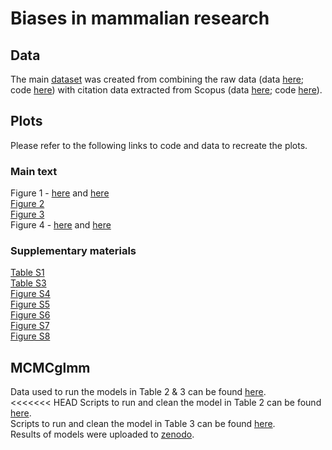 # Biases in mammalian research

## Data
The main [dataset](data/intermediate/includeh.csv) was created from combining the raw data (data [here](data/raw); code [here](R/combine_again.R)) with citation data extracted from Scopus (data [here](https://zenodo.org/record/5711932#.Yq_R7iYRVGo); code [here](R/mammal_list_query_script.R)).

## Plots
Please refer to the following links to code and data to recreate the plots.

### Main text
Figure 1 - [here](https://github.com/jessicatytam/biases_in_mammalian_research/blob/2c86092f1f6c71fbc819beb37d8104d93ac81c2e/R/plots.R#L87-L130) and [here](https://github.com/jessicatytam/biases_in_mammalian_research/blob/2c86092f1f6c71fbc819beb37d8104d93ac81c2e/R/model_without_domesticated_spp.R#L272-L306)\
[Figure 2](https://github.com/jessicatytam/biases_in_mammalian_research/blob/829ecc425e0d7459211a2c78cc29f258e12de641/R/plots.R#L948-L1037)\
[Figure 3](https://github.com/jessicatytam/biases_in_mammalian_research/blob/829ecc425e0d7459211a2c78cc29f258e12de641/R/plots.R#L477-L621)\
Figure 4 - [here](https://github.com/jessicatytam/biases_in_mammalian_research/blob/829ecc425e0d7459211a2c78cc29f258e12de641/R/plots.R#L1111-L1260) and [here](https://github.com/jessicatytam/biases_in_mammalian_research/blob/2c86092f1f6c71fbc819beb37d8104d93ac81c2e/R/model_without_domesticated_spp.R#L308-L458)

### Supplementary materials
[Table S1](R/table_data_completeness.R)\
[Table S3](R/vif.R)\
[Figure S4](https://github.com/jessicatytam/biases_in_mammalian_research/blob/2c86092f1f6c71fbc819beb37d8104d93ac81c2e/R/plots_again.R#L77-L85)\
[Figure S5](https://github.com/jessicatytam/biases_in_mammalian_research/blob/2c86092f1f6c71fbc819beb37d8104d93ac81c2e/R/plots_again.R#L305-L328)\
[Figure S6](https://github.com/jessicatytam/biases_in_mammalian_research/blob/2c86092f1f6c71fbc819beb37d8104d93ac81c2e/R/plots_again.R#L332-L430)\
[Figure S7](https://github.com/jessicatytam/biases_in_mammalian_research/blob/2c86092f1f6c71fbc819beb37d8104d93ac81c2e/R/plots_again.R#L718-L757)\
[Figure S8](https://github.com/jessicatytam/biases_in_mammalian_research/blob/2c86092f1f6c71fbc819beb37d8104d93ac81c2e/R/plots_again.R#L108-L165)

## MCMCglmm
Data used to run the models in Table 2 & 3 can be found [here](MCMCglmm/data).\
<<<<<<< HEAD
Scripts to run and clean the model in Table 2 can be found [here](MCMCglmm/model_1_nt/R).\
Scripts to run and clean the model in Table 3 can be found [here](MCMCglmm/model_2_nt/R).\
Results of models were uploaded to [zenodo](https://zenodo.org/record/6644032#.Yq_RSSYRVGo).

